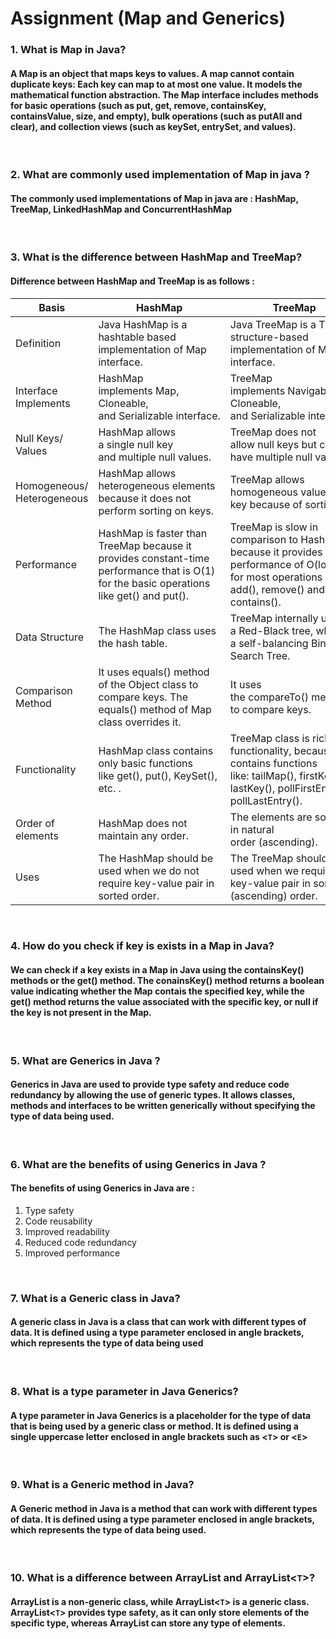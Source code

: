# Assignment (Map and Generics)

### **1. What is Map in Java?**

#### A Map is an object that maps keys to values. A map cannot contain duplicate keys: Each key can map to at most one value. It models the mathematical function abstraction. The Map interface includes methods for basic operations (such as put, get, remove, containsKey, containsValue, size, and empty), bulk operations (such as putAll and clear), and collection views (such as keySet, entrySet, and values).

<br/>

### **2. What are commonly used implementation of Map in java ?**

#### The commonly used implementations of Map in java are : HashMap, TreeMap, LinkedHashMap and ConcurrentHashMap

<br/>

### **3. What is the difference between HashMap and TreeMap?**

#### Difference between HashMap and TreeMap is as follows :

| Basis                      | HashMap                                                                                                                                  | TreeMap                                                                                                                                            |
| -------------------------- | ---------------------------------------------------------------------------------------------------------------------------------------- | -------------------------------------------------------------------------------------------------------------------------------------------------- |
| Definition                 | Java HashMap is a hashtable based implementation of Map interface.                                                                       | Java TreeMap is a Tree structure-based implementation of Map interface.                                                                            |
| Interface Implements       | HashMap implements Map, Cloneable, and Serializable interface.                                                                           | TreeMap implements NavigableMap, Cloneable, and Serializable interface.                                                                            |
| Null Keys/ Values          | HashMap allows a single null key and multiple null values.                                                                               | TreeMap does not allow null keys but can have multiple null values.                                                                                |
| Homogeneous/ Heterogeneous | HashMap allows heterogeneous elements because it does not perform sorting on keys.                                                       | TreeMap allows homogeneous values as a key because of sorting.                                                                                     |
| Performance                | HashMap is faster than TreeMap because it provides constant-time performance that is O(1) for the basic operations like get() and put(). | TreeMap is slow in comparison to HashMap because it provides the performance of O(log(n)) for most operations like add(), remove() and contains(). |
| Data Structure             | The HashMap class uses the hash table.                                                                                                   | TreeMap internally uses a Red-Black tree, which is a self-balancing Binary Search Tree.                                                            |
| Comparison Method          | It uses equals() method of the Object class to compare keys. The equals() method of Map class overrides it.                              | It uses the compareTo() method to compare keys.                                                                                                    |
| Functionality              | HashMap class contains only basic functions like get(), put(), KeySet(), etc. .                                                          | TreeMap class is rich in functionality, because it contains functions like: tailMap(), firstKey(), lastKey(), pollFirstEntry(), pollLastEntry().   |
| Order of elements          | HashMap does not maintain any order.                                                                                                     | The elements are sorted in natural order (ascending).                                                                                              |
| Uses                       | The HashMap should be used when we do not require key-value pair in sorted order.                                                        | The TreeMap should be used when we require key-value pair in sorted (ascending) order.                                                             |

<br/>

### **4. How do you check if key is exists in a Map in Java?**

#### We can check if a key exists in a Map in Java using the containsKey() methods or the get() method. The conainsKey() method returns a boolean value indicating whether the Map contais the specified key, while the get() method returns the value associated with the specific key, or null if the key is not present in the Map.

<br/>

### **5. What are Generics in Java ?**

#### Generics in Java are used to provide type safety and reduce code redundancy by allowing the use of generic types. It allows classes, methods and interfaces to be written generically without specifying the type of data being used.

<br/>

### **6. What are the benefits of using Generics in Java ?**

#### The benefits of using Generics in Java are :

1. Type safety
2. Code reusability
3. Improved readability
4. Reduced code redundancy
5. Improved performance

<br/>

### **7. What is a Generic class in Java?**

#### A generic class in Java is a class that can work with different types of data. It is defined using a type parameter enclosed in angle brackets, which represents the type of data being used

<br/>

### **8. What is a type parameter in Java Generics?**

#### A type parameter in Java Generics is a placeholder for the type of data that is being used by a generic class or method. It is defined using a single uppercase letter enclosed in angle brackets such as <`T`> or <`E`>

<br/>

### **9. What is a Generic method in Java?**

#### A Generic method in Java is a method that can work with different types of data. It is defined using a type parameter enclosed in angle brackets, which represents the type of data being used.

<br/>

### **10. What is a difference between ArrayList and ArrayList<`T`>?**

#### ArrayList is a non-generic class, while ArrayList<`T`> is a generic class. ArrayList<`T`> provides type safety, as it can only store elements of the specific type, whereas ArrayList can store any type of elements.
